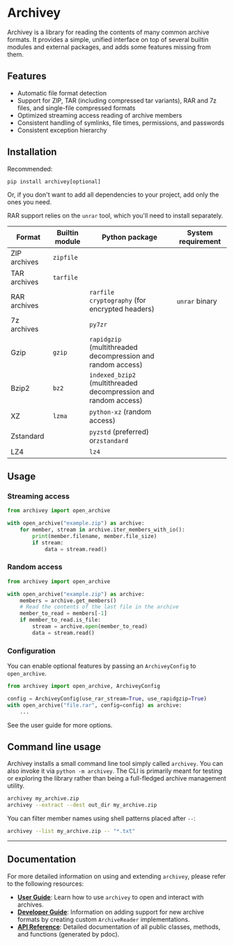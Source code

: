 # Archivey

Archivey is a library for reading the contents of many common archive formats. It provides a simple, unified interface on top of several builtin modules and external packages, and adds some features missing from them.


## Features

- Automatic file format detection
- Support for ZIP, TAR (including compressed tar variants), RAR and 7z files, and single-file compressed formats
- Optimized streaming access reading of archive members
- Consistent handling of symlinks, file times, permissions, and passwords
- Consistent exception hierarchy

## Installation

Recommended:
```
pip install archivey[optional]
```
Or, if you don't want to add all dependencies to your project, add only the ones you need.

RAR support relies on the `unrar` tool, which you'll need to install separately.

| Format | Builtin module | Python package | System requirement |
| --- | --- | --- | --- |
| ZIP archives | `zipfile` | | |
| TAR archives | `tarfile` | | |
| RAR archives | | `rarfile`<br>`cryptography` (for encrypted headers) | `unrar` binary |
| 7z archives | | `py7zr` | |
| Gzip |`gzip` | `rapidgzip` (multithreaded decompression and random access) | |
| Bzip2 | `bz2` | `indexed_bzip2` (multithreaded decompression and random access) | |
| XZ | `lzma` | `python-xz` (random access) | |
| Zstandard | | `pyzstd` (preferred) or`zstandard` | |
| LZ4 | | `lz4` | |

## Usage

### Streaming access
```python
from archivey import open_archive

with open_archive("example.zip") as archive:
    for member, stream in archive.iter_members_with_io():
        print(member.filename, member.file_size)
        if stream:
            data = stream.read()
```

### Random access
```python
from archivey import open_archive

with open_archive("example.zip") as archive:
    members = archive.get_members()
    # Read the contents of the last file in the archive
    member_to_read = members[-1]
    if member_to_read.is_file:
        stream = archive.open(member_to_read)
        data = stream.read()
```

### Configuration
You can enable optional features by passing an `ArchiveyConfig` to `open_archive`.

```python
from archivey import open_archive, ArchiveyConfig

config = ArchiveyConfig(use_rar_stream=True, use_rapidgzip=True)
with open_archive("file.rar", config=config) as archive:
    ...
```

See the user guide for more options.

## Command line usage

Archivey installs a small command line tool simply called `archivey`.
You can also invoke it via `python -m archivey`.
The CLI is primarily meant for testing or exploring the library rather than
being a full-fledged archive management utility.

```bash
archivey my_archive.zip
archivey --extract --dest out_dir my_archive.zip
```

You can filter member names using shell patterns placed after `--`:

```bash
archivey --list my_archive.zip -- "*.txt"
```

---

## Documentation

For more detailed information on using and extending `archivey`, please refer to the following resources:

*   **[User Guide](docs/user_guide.md)**: Learn how to use `archivey` to open and interact with archives.
*   **[Developer Guide](docs/developer_guide.md)**: Information on adding support for new archive formats by creating custom `ArchiveReader` implementations.
*   **[API Reference](docs/api/archivey/index.html)**: Detailed documentation of all public classes, methods, and functions (generated by pdoc).

